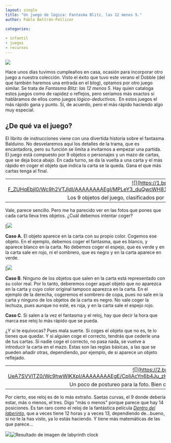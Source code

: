 ```yaml
--- 
layout: single 
title: "Un juego de lógica: Fantasma Blitz, las 12 menos 5."
author: Pablo Beltrán-Pellicer 

categories:
 
- infantil 
- juegos 
- recursos 
---
```


![](https://4.bp.blogspot.com/-sWiK_HPlJpg/Wc6SozL7PWI/AAAAAAAAEe8/CjMAW6tn7iknJVuFlgz4xAl1ne3NAOIGACLcBGAs/s320/IMG_20170929_163253282_cr.jpg)

Hace unos días tuvimos cumpleaños en casa, ocasión para incorporar otro
juego a nuestra colección. Visto el éxito que tuvo este verano el Dobble
(del que también haremos una entrada en el blog), optamos por otro juego
similar. Se trata de *Fantasma Blitz: las 12 menos 5*. Hay quien
cataloga estos juegos como de rapidez o reflejos, pero seríamos más
exactos si habláramos de ellos como juegos *lógico-deductivos*.  En
estos juegos el más rápido gana y punto. Sí, de acuerdo, pero el más
rápido haciendo algo muy especial.  

## ¿De qué va el juego?

El librito de instrucciones viene con una divertida historia sobre el
fantasma Balduino. No desvelaremos aquí los detalles de la trama, que es
encantadora, pero su función se limita a invitarnos a empezar una
partida. El juego está compuesto por 9 objetos o personajes y un mazo de
cartas, que se deja boca abajo. En cada turno, se da la vuelta a una
carta y el más rápido en coger el objeto que indica la carta se la
queda. Gana el que más cartas tenga al final.  
  

<table>
<tbody>
<tr class="odd">
<td style="text-align: center;"><a href="https://1.bp.blogspot.com/-F_ZUHqEbjI0/Wc9h2VTJldI/AAAAAAAAEgI/MPLeY3_duQwcWH81nwbU8ABl1JdfFMorACKgBGAs/s1600/IMG_20170929_161638.jpg">![](https://1.bp.blogspot.com/-F_ZUHqEbjI0/Wc9h2VTJldI/AAAAAAAAEgI/MPLeY3_duQwcWH81nwbU8ABl1JdfFMorACKgBGAs/s320/IMG_20170929_161638.jpg)

</tr>
<tr class="even">
<td style="text-align: center;">Los 9 objetos del juego, clasificados por color (ojo educación infantil, gran actividad)</td>
</tr>
</tbody>
</table>

Vale, parece sencillo. Pero me ha parecido ver en las fotos que pones
que cada carta lleva tres objetos. ¿Cuál debemos intentar coger?  
  
[![](https://3.bp.blogspot.com/-RLGWOBbXRwA/Wc9daJxFD1I/AAAAAAAAEfw/TWdxVmq3pckM4Iu5q7NJBLEnteEg5fNpQCLcBGAs/s320/IMG_20170929_161823105.jpg)

**Caso A.** El objeto aparece en la carta con su propio color. Cogemos
ese objeto. En el ejemplo, debemos coger el fantasma, que es blanco, y
aparece blanco en la carta. No debemos coger el espejo, que es verde y
en la carta sale en rojo, ni el sombrero, que es negro y en la carta
aparece en verde.  
  
[![](https://3.bp.blogspot.com/-vpUJD7LR9l4/Wc9daM_A4jI/AAAAAAAAEf0/2bmkftAOFHc5SLtAh0jZxtMgyBjjapX1gCLcBGAs/s320/IMG_20170929_161920894.jpg)

**Caso B**. Ninguno de los objetos que salen en la carta está
representado con su color real. Por lo tanto, deberemos coger aquel
objeto que no aparezca en la carta y cuyo color original tampoco
aparezca en la carta. En el ejemplo de la derecha, cogeremos el sombrero
de copa, pues no sale en la carta y ninguno de los objetos de la carta
es negro. No vale coger la lechuza, pues aunque no esté, es roja, y en
la carta sale el espejo rojo.  
  
**Caso C**. Si salen a la vez el fantasma y el reloj, hay que decir la
hora que marca ese reloj lo más rápido que se pueda.  
  
¿Y si te equivocas? Pues mala suerte. Si coges el objeto que no es, te
lo tienes que quedar. Y si alguien coge el correcto, tendrás que cederle
una de tus cartas. Si nadie coge el correcto, no pasa nada, se vuelve a
introducir la carta en el mazo. Estas son las reglas básicas, a las que
se pueden añadir otras, dependiendo, por ejemplo, de si aparece un
objeto reflejado.  
  

<table>
<tbody>
<tr class="odd">
<td style="text-align: center;"><a href="https://2.bp.blogspot.com/-UeA7SVVlTZ0/Wc9hwWlKXpI/AAAAAAAAEgE/CpIiAcYn6b4Ju_zHzXmxpOKUQyEzxqsjACKgBGAs/s1600/IMG_20170929_161535.jpg">![](https://2.bp.blogspot.com/-UeA7SVVlTZ0/Wc9hwWlKXpI/AAAAAAAAEgE/CpIiAcYn6b4Ju_zHzXmxpOKUQyEzxqsjACKgBGAs/s320/IMG_20170929_161535.jpg)

</tr>
<tr class="even">
<td style="text-align: center;">Un poco de postureo para la foto. Bien cogido ese reloj, que sale tal cual en la carta.</td>
</tr>
</tbody>
</table>

Por cierto, ese reloj es de lo más extraño. Saetas curvas, el 9 donde
debería estar, más o menos, el tres. Digo "más o menos" porque parece
que hay 14 posiciones. Es tan raro como el reloj de la fantástica
película [*Dentro del
laberinto*](https://www.filmaffinity.com/es/film937270.html), que a
veces tiene 12 horas y a veces 13, dependiendo de...bueno, si no te la
has visto, ya lo estás haciendo. Y tiene más matemáticas de las que
parece...  
  

[![](https://2.bp.blogspot.com/-FMVxPzNLV6A/Wc9hkJy684I/AAAAAAAAEgA/JpUj4Qr8qSE9oFWQrW3WyXcKt6Zo455PQCLcBGAs/s1600/IMG_20170929_162936061_reloj_cr.jpg)](https://2.bp.blogspot.com/-FMVxPzNLV6A/Wc9hkJy684I/AAAAAAAAEgA/JpUj4Qr8qSE9oFWQrW3WyXcKt6Zo455PQCLcBGAs/s1600/IMG_20170929_162936061_reloj_cr.jpg)![Resultado
de imagen de labyrinth
clock](https://vignette4.wikia.nocookie.net/beyond-labyrinth/images/8/8e/Clock_12.jpg/revision/latest?cb=20100531170229)

  

  

  

  

  
